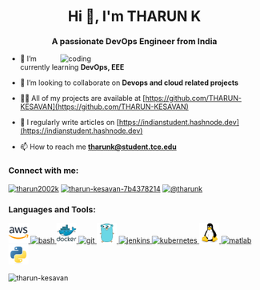 
<h1 align="center">Hi 👋, I'm THARUN K</h1>
<h3 align="center">A passionate DevOps Engineer from India</h3>


<img align="right" alt="coding" width="400" src="https://user-images.githubusercontent.com/115165747/230985921-bd4e269b-aa00-4bf5-9910-e1a1267c6f30.png">


- 🌱 I’m currently learning **DevOps, EEE**

- 👯 I’m looking to collaborate on **Devops and cloud related projects**

- 👨‍💻 All of my projects are available at [https://github.com/THARUN-KESAVAN](https://github.com/THARUN-KESAVAN)

- 📝 I regularly write articles on [https://indianstudent.hashnode.dev](https://indianstudent.hashnode.dev)

- 📫 How to reach me **tharunk@student.tce.edu**

<h3 align="left">Connect with me:</h3>
<p align="left">
<a href="https://twitter.com/tharun2002k" target="blank"><img align="center" src="https://raw.githubusercontent.com/rahuldkjain/github-profile-readme-generator/master/src/images/icons/Social/twitter.svg" alt="tharun2002k" height="30" width="40" /></a>
<a href="https://linkedin.com/in/tharun-kesavan-7b4378214" target="blank"><img align="center" src="https://raw.githubusercontent.com/rahuldkjain/github-profile-readme-generator/master/src/images/icons/Social/linked-in-alt.svg" alt="tharun-kesavan-7b4378214" height="30" width="40" /></a>
<a href="https://hashnode.com/@tharunk" target="blank"><img align="center" src="https://raw.githubusercontent.com/rahuldkjain/github-profile-readme-generator/master/src/images/icons/Social/hashnode.svg" alt="@tharunk" height="30" width="40" /></a>
</p>

<h3 align="left">Languages and Tools:</h3>
<p align="left"> <a href="https://aws.amazon.com" target="_blank" rel="noreferrer"> <img src="https://raw.githubusercontent.com/devicons/devicon/master/icons/amazonwebservices/amazonwebservices-original-wordmark.svg" alt="aws" width="40" height="40"/> </a> <a href="https://www.gnu.org/software/bash/" target="_blank" rel="noreferrer"> <img src="https://www.vectorlogo.zone/logos/gnu_bash/gnu_bash-icon.svg" alt="bash" width="40" height="40"/> </a> <a href="https://www.docker.com/" target="_blank" rel="noreferrer"> <img src="https://raw.githubusercontent.com/devicons/devicon/master/icons/docker/docker-original-wordmark.svg" alt="docker" width="40" height="40"/> </a> <a href="https://git-scm.com/" target="_blank" rel="noreferrer"> <img src="https://www.vectorlogo.zone/logos/git-scm/git-scm-icon.svg" alt="git" width="40" height="40"/> </a> <a href="https://golang.org" target="_blank" rel="noreferrer"> <img src="https://raw.githubusercontent.com/devicons/devicon/master/icons/go/go-original.svg" alt="go" width="40" height="40"/> </a> <a href="https://www.jenkins.io" target="_blank" rel="noreferrer"> <img src="https://www.vectorlogo.zone/logos/jenkins/jenkins-icon.svg" alt="jenkins" width="40" height="40"/> </a> <a href="https://kubernetes.io" target="_blank" rel="noreferrer"> <img src="https://www.vectorlogo.zone/logos/kubernetes/kubernetes-icon.svg" alt="kubernetes" width="40" height="40"/> </a> <a href="https://www.linux.org/" target="_blank" rel="noreferrer"> <img src="https://raw.githubusercontent.com/devicons/devicon/master/icons/linux/linux-original.svg" alt="linux" width="40" height="40"/> </a> <a href="https://www.mathworks.com/" target="_blank" rel="noreferrer"> <img src="https://upload.wikimedia.org/wikipedia/commons/2/21/Matlab_Logo.png" alt="matlab" width="40" height="40"/> </a> <a href="https://www.python.org" target="_blank" rel="noreferrer"> <img src="https://raw.githubusercontent.com/devicons/devicon/master/icons/python/python-original.svg" alt="python" width="40" height="40"/> </a> </p>

<p><img align="center" src="https://github-readme-stats.vercel.app/api/top-langs?username=tharun-kesavan&show_icons=true&locale=en&layout=compact" alt="tharun-kesavan" /></p>
